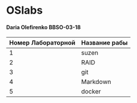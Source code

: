 # OSlabs
#### Daria Olefirenko BBSO-03-18
Номер Лабораторной | Название рабы
--- | ---
1 | suzen
2 | RAID
3 | git
4 | Markdown
5 | docker
